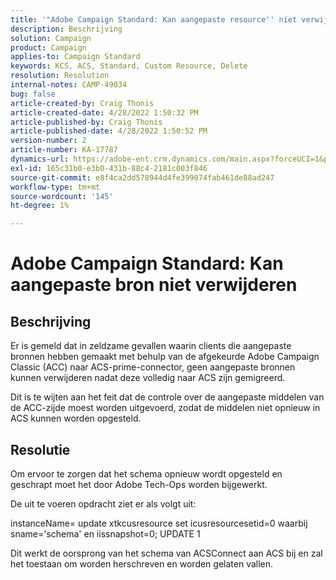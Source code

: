```yaml
---
title: '"Adobe Campaign Standard: Kan aangepaste resource'' niet verwijderen'
description: Beschrijving
solution: Campaign
product: Campaign
applies-to: Campaign Standard
keywords: KCS, ACS, Standard, Custom Resource, Delete
resolution: Resolution
internal-notes: CAMP-49034
bug: false
article-created-by: Craig Thonis
article-created-date: 4/28/2022 1:50:32 PM
article-published-by: Craig Thonis
article-published-date: 4/28/2022 1:50:52 PM
version-number: 2
article-number: KA-17787
dynamics-url: https://adobe-ent.crm.dynamics.com/main.aspx?forceUCI=1&pagetype=entityrecord&etn=knowledgearticle&id=2fd7af29-fac6-ec11-a7b6-0022480a10ee
exl-id: 165c31b0-e3b0-431b-88c4-2181c003f846
source-git-commit: e8f4ca2dd578944d4fe399074fab461de88ad247
workflow-type: tm+mt
source-wordcount: '145'
ht-degree: 1%

---
```


# Adobe Campaign Standard: Kan aangepaste bron niet verwijderen

## Beschrijving


Er is gemeld dat in zeldzame gevallen waarin clients die aangepaste bronnen hebben gemaakt met behulp van de afgekeurde Adobe Campaign Classic (ACC) naar ACS-prime-connector, geen aangepaste bronnen kunnen verwijderen nadat deze volledig naar ACS zijn gemigreerd.

Dit is te wijten aan het feit dat de controle over de aangepaste middelen van de ACC-zijde moest worden uitgevoerd, zodat de middelen niet opnieuw in ACS kunnen worden opgesteld.


## Resolutie


Om ervoor te zorgen dat het schema opnieuw wordt opgesteld en geschrapt moet het door Adobe Tech-Ops worden bijgewerkt.

De uit te voeren opdracht ziet er als volgt uit:

instanceName= update xtkcusresource set icusresourcesetid=0 waarbij sname=&#39;schema&#39; en iissnapshot=0; UPDATE 1

Dit werkt de oorsprong van het schema van ACSConnect aan ACS bij en zal het toestaan om worden herschreven en worden gelaten vallen.
